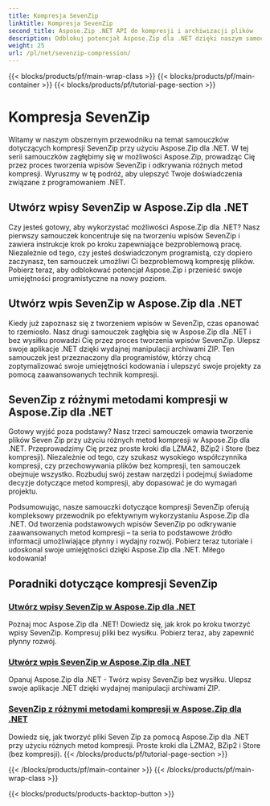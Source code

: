 ```yaml
---
title: Kompresja SevenZip
linktitle: Kompresja SevenZip
second_title: Aspose.Zip .NET API do kompresji i archiwizacji plików
description: Odblokuj potencjał Aspose.Zip dla .NET dzięki naszym samouczkom dotyczącym kompresji SevenZip. Bez wysiłku twórz wpisy SevenZip i odkrywaj różne metody kompresji.
weight: 25
url: /pl/net/sevenzip-compression/
---
```


{{< blocks/products/pf/main-wrap-class >}}
{{< blocks/products/pf/main-container >}}
{{< blocks/products/pf/tutorial-page-section >}}

# Kompresja SevenZip



Witamy w naszym obszernym przewodniku na temat samouczków dotyczących kompresji SevenZip przy użyciu Aspose.Zip dla .NET. W tej serii samouczków zagłębimy się w możliwości Aspose.Zip, prowadząc Cię przez proces tworzenia wpisów SevenZip i odkrywania różnych metod kompresji. Wyruszmy w tę podróż, aby ulepszyć Twoje doświadczenia związane z programowaniem .NET.

## Utwórz wpisy SevenZip w Aspose.Zip dla .NET

Czy jesteś gotowy, aby wykorzystać możliwości Aspose.Zip dla .NET? Nasz pierwszy samouczek koncentruje się na tworzeniu wpisów SevenZip i zawiera instrukcje krok po kroku zapewniające bezproblemową pracę. Niezależnie od tego, czy jesteś doświadczonym programistą, czy dopiero zaczynasz, ten samouczek umożliwi Ci bezproblemową kompresję plików. Pobierz teraz, aby odblokować potencjał Aspose.Zip i przenieść swoje umiejętności programistyczne na nowy poziom.

## Utwórz wpis SevenZip w Aspose.Zip dla .NET

Kiedy już zapoznasz się z tworzeniem wpisów w SevenZip, czas opanować to rzemiosło. Nasz drugi samouczek zagłębia się w Aspose.Zip dla .NET i bez wysiłku prowadzi Cię przez proces tworzenia wpisów SevenZip. Ulepsz swoje aplikacje .NET dzięki wydajnej manipulacji archiwami ZIP. Ten samouczek jest przeznaczony dla programistów, którzy chcą zoptymalizować swoje umiejętności kodowania i ulepszyć swoje projekty za pomocą zaawansowanych technik kompresji.

## SevenZip z różnymi metodami kompresji w Aspose.Zip dla .NET

Gotowy wyjść poza podstawy? Nasz trzeci samouczek omawia tworzenie plików Seven Zip przy użyciu różnych metod kompresji w Aspose.Zip dla .NET. Przeprowadzimy Cię przez proste kroki dla LZMA2, BZip2 i Store (bez kompresji). Niezależnie od tego, czy szukasz wysokiego współczynnika kompresji, czy przechowywania plików bez kompresji, ten samouczek obejmuje wszystko. Rozbuduj swój zestaw narzędzi i podejmuj świadome decyzje dotyczące metod kompresji, aby dopasować je do wymagań projektu.

Podsumowując, nasze samouczki dotyczące kompresji SevenZip oferują kompleksowy przewodnik po efektywnym wykorzystaniu Aspose.Zip dla .NET. Od tworzenia podstawowych wpisów SevenZip po odkrywanie zaawansowanych metod kompresji – ta seria to podstawowe źródło informacji umożliwiające płynny i wydajny rozwój. Pobierz teraz tutoriale i udoskonal swoje umiejętności dzięki Aspose.Zip dla .NET. Miłego kodowania!
## Poradniki dotyczące kompresji SevenZip
### [Utwórz wpisy SevenZip w Aspose.Zip dla .NET](./create-sevenzip-entries/)
Poznaj moc Aspose.Zip dla .NET! Dowiedz się, jak krok po kroku tworzyć wpisy SevenZip. Kompresuj pliki bez wysiłku. Pobierz teraz, aby zapewnić płynny rozwój.
### [Utwórz wpis SevenZip w Aspose.Zip dla .NET](./create-sevenzip-entry/)
Opanuj Aspose.Zip dla .NET - Twórz wpisy SevenZip bez wysiłku. Ulepsz swoje aplikacje .NET dzięki wydajnej manipulacji archiwami ZIP.
### [SevenZip z różnymi metodami kompresji w Aspose.Zip dla .NET](./sevenzip-various-compression-methods/)
Dowiedz się, jak tworzyć pliki Seven Zip za pomocą Aspose.Zip dla .NET przy użyciu różnych metod kompresji. Proste kroki dla LZMA2, BZip2 i Store (bez kompresji).
{{< /blocks/products/pf/tutorial-page-section >}}

{{< /blocks/products/pf/main-container >}}
{{< /blocks/products/pf/main-wrap-class >}}

{{< blocks/products/products-backtop-button >}}
